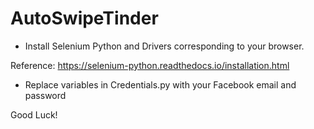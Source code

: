 # AutoSwipeTinder

- Install Selenium Python and Drivers corresponding to your browser.

Reference: https://selenium-python.readthedocs.io/installation.html

- Replace variables in Credentials.py with your Facebook email and password 

Good Luck!

